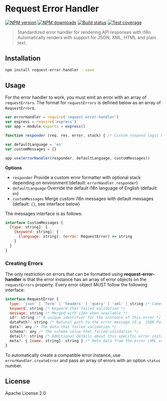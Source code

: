 # Request Error Handler

[![NPM version][npm-image]][npm-url]
[![NPM downloads][downloads-image]][downloads-url]
[![Build status][travis-image]][travis-url]
[![Test coverage][coveralls-image]][coveralls-url]

> Standardized error handler for rendering API responses with i18n. Automatically renders with support for JSON, XML, HTML and plain text.

## Installation

```sh
npm install request-error-handler --save
```

## Usage

For the error handler to work, you must emit an error with an array of `requestErrors`. The format for `requestErrors` is defined below as an array of `RequestError`s.

```js
var errorHandler = require('request-error-handler')
var express = require('express')
var app = module.exports = express()

function responder (req, res, error, stack) { /* Custom respond logic here */ }

var defaultLanguage = 'en'
var customMessages = {}

app.use(errorHandler(responder, defaultLanguage, customMessages))
```

**Options**

* `responder` Provide a custom error formatter with optional stack depending on environment (default: `errorHandler.responder`)
* `defaultLanguage` Override the default i18n language of English (default: `en`)
* `customMessages` Merge custom i18n messages with default messages (default: `{}`, see interface below)

The messages interface is as follows:

```js
interface CustomMessages {
  [type: string]: {
    [keyword: string]: {
      [language: string]: (error: RequestError) => string
    }
  }
}
```

### Creating Errors

The only restriction on errors that can be formatted using **request-error-handler** is that the error instance has an array of error objects on the `requestErrors` property. Every error object MUST follow the following interface:

```js
interface RequestError {
  type: 'json' | 'form' | 'headers' | 'query' | 'xml' | string /* Comes with standard types built-in, but you can also provide your own */
  keyword: string /* Keyword that failed validation */
  message: string /* Merged with i18n when available */
  id?: string /* A unique identifier for the instance of this error */
  dataPath?: string /* Natural path to the error message (E.g. JSON Pointers when using JSON) */
  data?: any /* The data that failed validation */
  schema?: any /* The schema value that failed validation */
  detail?: string /* Additional details about this specific error instance */
  meta?: { [name: string]: string } /* Meta data from the error (XML validation provides a code, column, etc.) */
}
```

To automatically create a compatible error instance, use `errorHandler.createError` and pass an array of errors with an option `status` number.

## License

Apache License 2.0

[npm-image]: https://img.shields.io/npm/v/request-error-handler.svg?style=flat
[npm-url]: https://npmjs.org/package/request-error-handler
[downloads-image]: https://img.shields.io/npm/dm/request-error-handler.svg?style=flat
[downloads-url]: https://npmjs.org/package/request-error-handler
[travis-image]: https://img.shields.io/travis/mulesoft-labs/node-request-error-handler.svg?style=flat
[travis-url]: https://travis-ci.org/mulesoft-labs/node-request-error-handler
[coveralls-image]: https://img.shields.io/coveralls/mulesoft-labs/node-request-error-handler.svg?style=flat
[coveralls-url]: https://coveralls.io/r/mulesoft-labs/node-request-error-handler?branch=master

